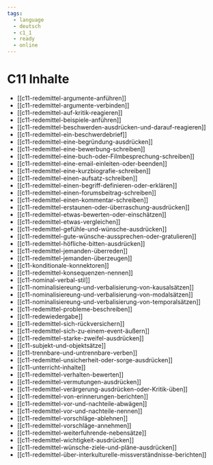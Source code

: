 ```yaml
---
tags:
  - language
  - deutsch
  - c1_1
  - ready
  - online
---
```


# C11 Inhalte

- [[c11-redemittel-argumente-anführen]]
- [[c11-redemittel-argumente-verbinden]]
- [[c11-redemittel-auf-kritik-reagieren]]
- [[c11-redemittel-beispiele-anführen]]
- [[c11-redemittel-beschwerden-ausdrücken-und-darauf-reagieren]]
- [[c11-redemittel-ein-beschwerdebrief]]
- [[c11-redemittel-eine-begründung-ausdrücken]]
- [[c11-redemittel-eine-bewerbung-schreiben]]
- [[c11-redemittel-eine-buch-oder-Filmbesprechung-schreiben]]
- [[c11-redemittel-eine-email-einleiten-oder-beenden]]
- [[c11-redemittel-eine-kurzbiografie-schreiben]]
- [[c11-redemittel-einen-aufsatz-schreiben]]
- [[c11-redemittel-einen-begriff-definieren-oder-erklären]]
- [[c11-redemittel-einen-forumsbeitrag-schreiben]]
- [[c11-redemittel-einen-kommentar-schreiben]]
- [[c11-redemittel-erstaunen-oder-überraschung-ausdrücken]]
- [[c11-redemittel-etwas-bewerten-oder-einschätzen]]
- [[c11-redemittel-etwas-vergleichen]]
- [[c11-redemittel-gefühle-und-wünsche-ausdrücken]]
- [[c11-redemittel-gute-wünsche-aussprechen-oder-gratulieren]]
- [[c11-redemittel-höfliche-bitten-ausdrücken]]
- [[c11-redemittel-jemanden-überreden]]
- [[c11-redemittel-jemanden-überzeugen]]
- [[c11-konditionale-konnektoren]]
- [[c11-redemittel-konsequenzen-nennen]]
- [[c11-nominal-verbal-stil]]
- [[c11-nominalisiereung-und-verbalisierung-von-kausalsätzen]]
- [[c11-nominalisiereung-und-verbalisierung-von-modalsätzen]]
- [[c11-nominalisiereung-und-verbalisierung-von-temporalsätzen]]
- [[c11-redemittel-probleme-beschreiben]]
- [[c11-redewiedergabe]]
- [[c11-redemittel-sich-rückversichern]]
- [[c11-redemittel-sich-zu-einem-event-äußern]]
- [[c11-redemittel-starke-zweifel-ausdrücken]]
- [[c11-subjekt-und-objektsätze]]
- [[c11-trennbare-und-untrennbare-verben]]
- [[c11-redemittel-unsicherheit-oder-sorge-ausdrücken]]
- [[c11-unterricht-inhalte]]
- [[c11-redemittel-verhalten-bewerten]]
- [[c11-redemittel-vermutungen-ausdrücken]]
- [[c11-redemittel-verärgerung-ausdrücken-oder-Kritik-üben]]
- [[c11-redemittel-von-erinnerungen-berichten]]
- [[c11-redemittel-vor-und-nachteile-abwägen]]
- [[c11-redemittel-vor-und-nachteile-nennen]]
- [[c11-redemittel-vorschläge-ablehnen]]
- [[c11-redemittel-vorschläge-annehmen]]
- [[c11-redemittel-weiterfuhrende-nebensätze]]
- [[c11-redemittel-wichtigkeit-ausdrücken]]
- [[c11-redemittel-wünsche-ziele-und-pläne-ausdrücken]]
- [[c11-redemittel-über-interkulturelle-missverständnisse-berichten]]